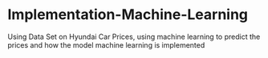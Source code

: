 # Implementation-Machine-Learning
Using Data Set on Hyundai Car Prices, using machine learning to predict the prices and how the model machine learning is implemented
